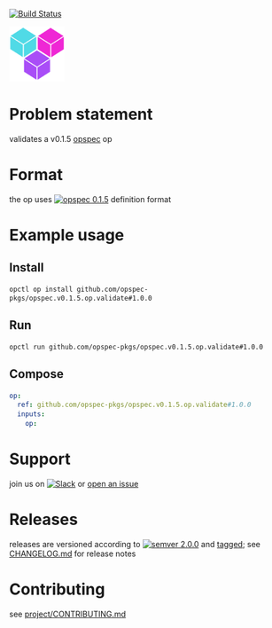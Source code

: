 [![Build Status](https://travis-ci.org/opspec-pkgs/opspec.v0.1.5.op.validate.svg?branch=master)](https://travis-ci.org/opspec-pkgs/opspec.v0.1.5.op.validate)

<img src="icon.svg" alt="icon" height="100px">

# Problem statement

validates a v0.1.5 [opspec](https://opspec.io) op

# Format

the op uses [![opspec 0.1.5](https://img.shields.io/badge/opspec-0.1.5-brightgreen.svg?colorA=6b6b6b&colorB=fc16be)](https://opspec.io/0.1.5) definition format

# Example usage

## Install

```shell
opctl op install github.com/opspec-pkgs/opspec.v0.1.5.op.validate#1.0.0
```

## Run

```
opctl run github.com/opspec-pkgs/opspec.v0.1.5.op.validate#1.0.0
```

## Compose

```yaml
op:
  ref: github.com/opspec-pkgs/opspec.v0.1.5.op.validate#1.0.0
  inputs:
    op:
```

# Support

join us on
[![Slack](https://opctl-slackin.herokuapp.com/badge.svg)](https://opctl-slackin.herokuapp.com/)
or
[open an issue](https://github.com/opspec-pkgs/opspec.v0.1.5.op.validate/issues)

# Releases

releases are versioned according to
[![semver 2.0.0](https://img.shields.io/badge/semver-2.0.0-brightgreen.svg)](http://semver.org/spec/v2.0.0.html)
and [tagged](https://git-scm.com/book/en/v2/Git-Basics-Tagging); see
[CHANGELOG.md](CHANGELOG.md) for release notes

# Contributing

see
[project/CONTRIBUTING.md](https://github.com/opspec-pkgs/project/blob/master/CONTRIBUTING.md)
